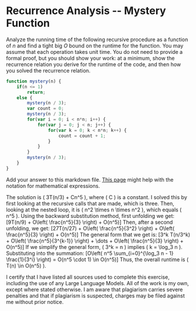 # Recurrence Analysis -- Mystery Function

Analyze the running time of the following recursive procedure as a function of
$n$ and find a tight big $O$ bound on the runtime for the function. You may
assume that each operation takes unit time. You do not need to provide a formal
proof, but you should show your work: at a minimum, show the recurrence relation
you derive for the runtime of the code, and then how you solved the recurrence
relation.

```javascript
function mystery(n) {
    if(n <= 1)
        return;
    else {
        mystery(n / 3);
        var count = 0;
        mystery(n / 3);
        for(var i = 0; i < n*n; i++) {
            for(var j = 0; j < n; j++) {
                for(var k = 0; k < n*n; k++) {
                    count = count + 1;
                }
            }
        }
        mystery(n / 3);
    }
}
```

Add your answer to this markdown file. [This
page](https://docs.github.com/en/get-started/writing-on-github/working-with-advanced-formatting/writing-mathematical-expressions)
might help with the notation for mathematical expressions. 

The solution is \( 3T(n/3) + Cn^5 \), where \( C \) is a constant. I solved this by first looking at the recursive calls that are made, which is three. Then, looking at the nested loop, it is \( n^2 \times n \times n^2 \), which equals \( n^5 \). Using the backward substitution method, first unfolding we get: \[9T(n/9) + O\left( \frac{n^5}{3} \right) + O(n^5)\] Then, after a second unfolding, we get: \[27T(n/27) + O\left( \frac{n^5}{3^2} \right) + O\left( \frac{n^5}{3} \right) + O(n^5)\] The general form that we get is: \[3^k T(n/3^k) + O\left( \frac{n^5}{3^{k-1}} \right) + \dots + O\left( \frac{n^5}{3} \right) + O(n^5)\]  If we simplify the general form, \( 3^k = n \) implies \( k = \log_3 n \). Substituting into the summation: \[O\left( n^5 \sum_{i=0}^{\log_3 n - 1} \frac{1}{3^i} \right) = O(n^5 \cdot 1) \in O(n^5)\] Thus, the overall runtime is \( T(n) \in O(n^5) \).



I certify that I have listed all sources used to complete this exercise, including the use of any Large Language Models. All of the work is my own, except where stated otherwise. I am aware that plagiarism carries severe penalties and that if plagiarism is suspected, charges may be filed against me without prior notice.
